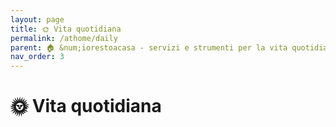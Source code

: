 ```yaml
---
layout: page
title: 🌞 Vita quotidiana
permalink: /athome/daily
parent: 🏠 &num;iorestoacasa - servizi e strumenti per la vita quotidiana
nav_order: 3
---
```


# 🌞 Vita quotidiana
